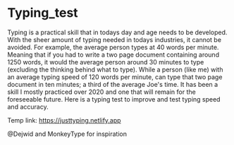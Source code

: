 # Typing_test
Typing is a practical skill that in todays day and age needs to be developed. With the sheer amount of typing needed in todays industries, it cannot be avoided. For example, the average person types at 40 words per minute. Meaning that if you had to write a two page document containing around 1250 words, it would the average person around 30 minutes to type (excluding the thinking behind what to type). While a person (like me) with an average typing speed of 120 words per minute, can type that two page document in ten minutes; a third of the average Joe's time. It has been a skill I mostly practiced over 2020 and one that will remain for the foreseeable future. Here is a typing test to improve and test typing speed and accuracy.

Temp link: https://justtyping.netlify.app

@Dejwid and MonkeyType for inspiration
